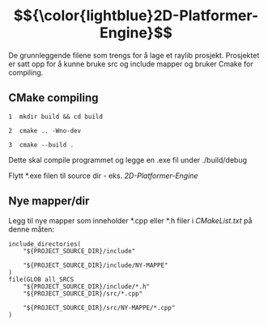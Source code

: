 # $${\color{lightblue}2D-Platformer-Engine}$$
De grunnleggende filene som trengs for å lage et raylib prosjekt. Prosjektet er satt opp for å kunne bruke src og include mapper og bruker Cmake for compiling.

## CMake compiling
````
1  mkdir build && cd build

2  cmake .. -Wno-dev

3  cmake --build .
````

Dette skal compile programmet og legge en .exe fil under ./build/debug

Flytt *.exe filen til source dir - eks. _2D-Platformer-Engine_


## Nye mapper/dir
Legg til nye mapper som inneholder *.cpp eller *.h filer i _CMakeList.txt_ på denne måten:
````
include_directories(
    "${PROJECT_SOURCE_DIR}/include"

    "${PROJECT_SOURCE_DIR}/include/NY-MAPPE"
)
file(GLOB all_SRCS
    "${PROJECT_SOURCE_DIR}/include/*.h"
    "${PROJECT_SOURCE_DIR}/src/*.cpp"

    "${PROJECT_SOURCE_DIR}/src/NY-MAPPE/*.cpp"
)

````
